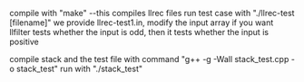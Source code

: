 compile with "make"
--this compiles llrec files
run test case with "./llrec-test [filename]"
we provide llrec-test1.in, modify the input array if you want
llfilter tests whether the input is odd, then it tests whether the input is positive


compile stack and the test file with command "g++ -g -Wall stack_test.cpp -o stack_test"
run with "./stack_test"
